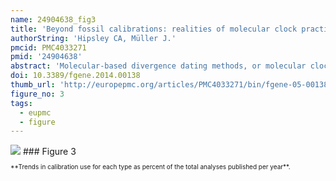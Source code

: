 ```yaml
---
name: 24904638_fig3
title: 'Beyond fossil calibrations: realities of molecular clock practices in evolutionary biology.'
authorString: 'Hipsley CA, Müller J.'
pmcid: PMC4033271
pmid: '24904638'
abstract: 'Molecular-based divergence dating methods, or molecular clocks, are the primary neontological tool for estimating the temporal origins of clades. While the appropriate use of vertebrate fossils as external clock calibrations has stimulated heated discussions in the paleontological community, less attention has been given to the quality and implementation of other calibration types. In lieu of appropriate fossils, many studies rely on alternative sources of age constraints based on geological events, substitution rates and heterochronous sampling, as well as dates secondarily derived from previous analyses. To illustrate the breadth and frequency of calibration types currently employed, we conducted a literature survey of over 600 articles published from 2007 to 2013. Over half of all analyses implemented one or more fossil dates as constraints, followed by geological events and secondary calibrations (15% each). Vertebrate taxa were subjects in nearly half of all studies, while invertebrates and plants together accounted for 43%, followed by viruses, protists and fungi (3% each). Current patterns in calibration practices were disproportionate to the number of discussions on their proper use, particularly regarding plants and secondarily derived dates, which are both relatively neglected in methodological evaluations. Based on our survey, we provide a comprehensive overview of the latest approaches in clock calibration, and outline strengths and weaknesses associated with each. This critique should serve as a call to action for researchers across multiple communities, particularly those working on clades for which fossil records are poor, to develop their own guidelines regarding selection and implementation of alternative calibration types. This issue is particularly relevant now, as time-calibrated phylogenies are used for more than dating evolutionary origins, but often serve as the backbone of investigations into biogeography, diversity dynamics and rates of phenotypic evolution.'
doi: 10.3389/fgene.2014.00138
thumb_url: 'http://europepmc.org/articles/PMC4033271/bin/fgene-05-00138-g0003.gif'
figure_no: 3
tags:
  - eupmc
  - figure
---
```

<img src='http://europepmc.org/articles/PMC4033271/bin/fgene-05-00138-g0003.jpg' style='max-height: 300px'>
### Figure 3
<p style='font-size: 10px;'>**Trends in calibration use for each type as percent of the total analyses published per year**.</p>